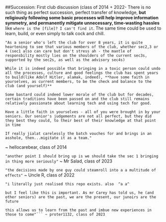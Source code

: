 ##Succession: First club discussion (class of 2014 + 2022-
There is no such thing as perfect succession, perfect transfer of knowledge, **but religiously following some basic processes will help improve information symmetry, and permanently mitigate unnecessary, time-wasting hassles** like `where is the [file]? I can't find it`. The same time could be used to learn, build, or even simply to talk cock and chill. 


```
"As a senior who's left the club for over 8 years, it is quite heartening to see that various members of the club, whether sec2,3 or 4 (sec1 also can care but don't stress ah - the mantle of responsbility mostly lies on the shoulders of the current sec3s, supported by the sec2s, as well as the advisory sec4s) 

While it is indeed possible that bringing in a toxic person could undo all the processes, culture and good feelings the club has spent years to build(like Adolf Hitler, alamak, indeed), **have some faith in yourselves, as current members, to be the check and balance to the club (and yourself)** 

Some bastard could indeed lower morale of the club but for decades, certain traditions have been passed on and the club still remains relatively passionate about learning tech and using tech for good.

Have a little faith in yourselves - all of you were brought in by your seniors. Our senior's judgements are not all perfect, but they did they best they could, to their best of their knowledge at that point in time

If really jialat carelessly the batch vouches for and brings in an asshole, then...migitate it as a team." 
```
~ hellocarebear, class of 2014

```"another point I should bring up is we should take the sec 1 bringing in thing more seriously"```
 ~ Mr Salad, class of 2023

```"the decisions made by one guy could steamroll into a a multitude of effects"``` ~ Uncle R, class of 2022

```
"i literally just realised this repo exists. also  ^a a^ 

but I feel like this is important. As mr Carey has told us, he (and other seniors) are the past, we are the present, our junoirs are the future 

this allows us to learn from the past and imbue new experiences in those to come"``` ~ proter1132, class of 2023
